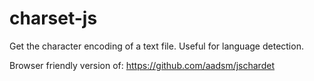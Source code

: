 charset-js
==========

Get the character encoding of a text file. Useful for language detection.

Browser friendly version of: https://github.com/aadsm/jschardet